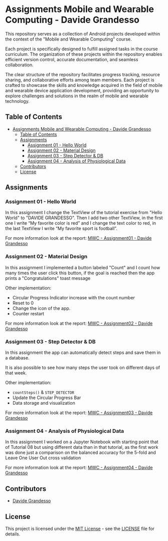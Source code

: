 # Assignments Mobile and Wearable Computing - Davide Grandesso

This repository serves as a collection of Android projects developed within the context of the "Mobile and Wearable Computing" course.

Each project is specifically designed to fulfill assigned tasks in the course curriculum. The organization of these projects within the repository enables efficient version control, accurate documentation, and seamless collaboration.

The clear structure of the repository facilitates progress tracking, resource sharing, and collaborative efforts among team members. Each project is crafted to showcase the skills and knowledge acquired in the field of mobile and wearable device application development, providing an opportunity to explore challenges and solutions in the realm of mobile and wearable technology.

## Table of Contents

- [Assignments Mobile and Wearable Computing - Davide Grandesso](#assignments-mobile-and-wearable-computing---davide-grandesso)
  - [Table of Contents](#table-of-contents)
  - [Assignments](#assignments)
    - [Assignment 01 - Hello World](#assignment-01---hello-world)
    - [Assignment 02 - Material Design](#assignment-02---material-design)
    - [Assignment 03 - Step Detector \& DB](#assignment-03---step-detector--db)
    - [Assignment 04 - Analysis of Physiological Data](#assignment-04---analysis-of-physiological-data)
  - [Contributors](#contributors)
  - [License](#license)

## Assignments

### Assignment 01 - Hello World

In this assignment I change the TextView of the tutorial exercise from "Hello World" to "DAVIDE GRANDESSO". Then I add two other TextView, in the first one I write “My favorite color is red” and I change the text color to red, in the last TextView I write “My favorite sport is football”.

For more information look at the report: [MWC - Assignment01 - Davide Grandesso](MWC%20-%20Assignment01%20-%20Davide%20Grandesso.pdf)

### Assignment 02 - Material Design

In this assignment I implemented a button labeled "Count" and I count how many times the user click this button, if the goal is reached then the app prints a "Congratulations" toast message

Other implementation:

- Circular Progress Indicator increase with the count number
- Reset to 0
- Change the icon of the app.
- Counter restart

For more information look at the report: [MWC - Assignment02 - Davide Grandesso](MWC%20-%20Assignment02%20-%20Davide%20Grandesso.pdf)

### Assignment 03 - Step Detector & DB

In this assignment the app can automatically detect steps and save them in a database.

It is also possible to see how many steps the user took on different days of that week.

Other implementation:

- `countSteps()` & `STEP_DETECTOR`
- Update the Circular Progress Bar
- Data storage and visualization

For more information look at the report: [MWC - Assignment03 - Davide Grandesso](MWC%20-%20Assignment03%20-%20Davide%20Grandesso.pdf)

### Assignment 04 - Analysis of Physiological Data

In this assignment I worked on a Jupyter Notebook with starting point that of Tutorial 08 but using different data than in that tutorial, as the first work was done just a comparison on the balanced accuracy for the 5-fold and Leave One User Out cross validation

For more information look at the report: [MWC - Assignment04 - Davide Grandesso](MWC%20-%20Assignment04%20-%20Davide%20Grandesso.pdf)

## Contributors

- [Davide Grandesso](mailto:davide.grandesso@usi.ch)

## License

This project is licensed under the [MIT License](LICENSE) - see the [LICENSE](LICENSE) file for details.
